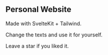 ## Personal Website
Made with SvelteKit + Tailwind.

Change the texts and use it for yourself.

Leave a star if you liked it.
